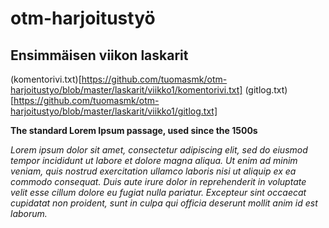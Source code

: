 # otm-harjoitustyö

## Ensimmäisen viikon laskarit

(komentorivi.txt)[https://github.com/tuomasmk/otm-harjoitustyo/blob/master/laskarit/viikko1/komentorivi.txt]
(gitlog.txt)[https://github.com/tuomasmk/otm-harjoitustyo/blob/master/laskarit/viikko1/gitlog.txt]

**The standard Lorem Ipsum passage, used since the 1500s**

*Lorem ipsum dolor sit amet, consectetur adipiscing elit, sed do eiusmod tempor incididunt ut labore et dolore magna aliqua. Ut enim ad minim veniam, quis nostrud exercitation ullamco laboris nisi ut aliquip ex ea commodo consequat. Duis aute irure dolor in reprehenderit in voluptate velit esse cillum dolore eu fugiat nulla pariatur. Excepteur sint occaecat cupidatat non proident, sunt in culpa qui officia deserunt mollit anim id est laborum.*
